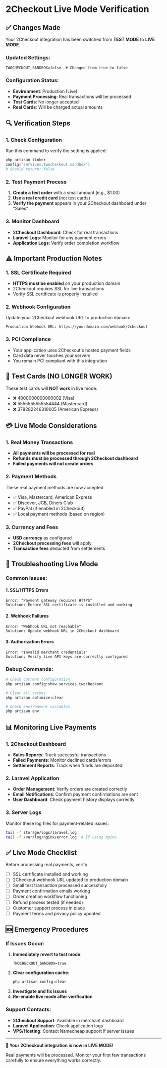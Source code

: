 # 2Checkout Live Mode Verification

## ✅ Changes Made

Your 2Checkout integration has been switched from **TEST MODE** to **LIVE MODE**.

### Updated Settings:
```env
TWOCHECKOUT_SANDBOX=false  # Changed from true to false
```

### Configuration Status:
- **Environment**: Production (Live)
- **Payment Processing**: Real transactions will be processed
- **Test Cards**: No longer accepted
- **Real Cards**: Will be charged actual amounts

## 🔍 Verification Steps

### 1. Check Configuration
Run this command to verify the setting is applied:
```bash
php artisan tinker
config('services.twocheckout.sandbox')
# Should return: false
```

### 2. Test Payment Process
1. **Create a test order** with a small amount (e.g., $1.00)
2. **Use a real credit card** (not test cards)
3. **Verify the payment** appears in your 2Checkout dashboard under "Sales"

### 3. Monitor Dashboard
- **2Checkout Dashboard**: Check for real transactions
- **Laravel Logs**: Monitor for any payment errors
- **Application Logs**: Verify order completion workflow

## ⚠️ Important Production Notes

### 1. SSL Certificate Required
- **HTTPS must be enabled** on your production domain
- 2Checkout requires SSL for live transactions
- Verify SSL certificate is properly installed

### 2. Webhook Configuration
Update your 2Checkout webhook URL to production domain:
```
Production Webhook URL: https://yourdomain.com/webhook/2checkout
```

### 3. PCI Compliance
- Your application uses 2Checkout's hosted payment fields
- Card data never touches your servers
- You remain PCI compliant with this integration

## 🧪 Test Cards (NO LONGER WORK)

These test cards will **NOT work** in live mode:
- ❌ 4000000000000002 (Visa)
- ❌ 5555555555554444 (Mastercard)
- ❌ 378282246310005 (American Express)

## 💳 Live Mode Considerations

### 1. Real Money Transactions
- **All payments will be processed for real**
- **Refunds must be processed through 2Checkout dashboard**
- **Failed payments will not create orders**

### 2. Payment Methods
These real payment methods are now accepted:
- ✅ Visa, Mastercard, American Express
- ✅ Discover, JCB, Diners Club
- ✅ PayPal (if enabled in 2Checkout)
- ✅ Local payment methods (based on region)

### 3. Currency and Fees
- **USD currency** as configured
- **2Checkout processing fees** will apply
- **Transaction fees** deducted from settlements

## 🔧 Troubleshooting Live Mode

### Common Issues:

#### 1. SSL/HTTPS Errors
```
Error: "Payment gateway requires HTTPS"
Solution: Ensure SSL certificate is installed and working
```

#### 2. Webhook Failures
```
Error: "Webhook URL not reachable"
Solution: Update webhook URL in 2Checkout dashboard
```

#### 3. Authorization Errors
```
Error: "Invalid merchant credentials"
Solution: Verify live API keys are correctly configured
```

### Debug Commands:
```bash
# Check current configuration
php artisan config:show services.twocheckout

# Clear all caches
php artisan optimize:clear

# Check environment variables
php artisan env
```

## 📊 Monitoring Live Payments

### 1. 2Checkout Dashboard
- **Sales Reports**: Track successful transactions
- **Failed Payments**: Monitor declined cards/errors
- **Settlement Reports**: Track when funds are deposited

### 2. Laravel Application
- **Order Management**: Verify orders are created correctly
- **Email Notifications**: Confirm payment confirmations are sent
- **User Dashboard**: Check payment history displays correctly

### 3. Server Logs
Monitor these log files for payment-related issues:
```bash
tail -f storage/logs/laravel.log
tail -f /var/log/nginx/error.log  # If using Nginx
```

## ✅ Live Mode Checklist

Before processing real payments, verify:

- [ ] SSL certificate installed and working
- [ ] 2Checkout webhook URL updated to production domain
- [ ] Small test transaction processed successfully
- [ ] Payment confirmation emails working
- [ ] Order creation workflow functioning
- [ ] Refund process tested (if needed)
- [ ] Customer support process in place
- [ ] Payment terms and privacy policy updated

## 🆘 Emergency Procedures

### If Issues Occur:
1. **Immediately revert to test mode**:
   ```env
   TWOCHECKOUT_SANDBOX=true
   ```
2. **Clear configuration cache**:
   ```bash
   php artisan config:clear
   ```
3. **Investigate and fix issues**
4. **Re-enable live mode after verification**

### Support Contacts:
- **2Checkout Support**: Available in merchant dashboard
- **Laravel Application**: Check application logs
- **VPS/Hosting**: Contact Namecheap support if server issues

---

**🎉 Your 2Checkout integration is now in LIVE MODE!**

Real payments will be processed. Monitor your first few transactions carefully to ensure everything works correctly.
